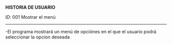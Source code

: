 **HISTORIA DE USUARIO** 

*ID*: 001 Mostrar el menú

-----------------------------------------------------------------------

-El programa mostrará un menú de opciónes en el que el usuario podrá seleccionar la opcion deseada

